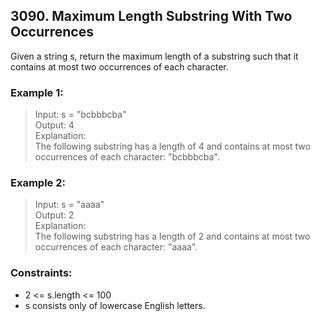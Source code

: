 ## 3090. Maximum Length Substring With Two Occurrences

Given a string s, return the maximum length of a substring such that it contains at most two occurrences of each character.

### Example 1:

> Input: s = "bcbbbcba"<br/>
> Output: 4<br/>
> Explanation:<br/>
> The following substring has a length of 4 and contains at most two occurrences of each character: "bcbbbcba".

### Example 2:

> Input: s = "aaaa"<br/>
> Output: 2<br/>
> Explanation:<br/>
> The following substring has a length of 2 and contains at most two occurrences of each character: "aaaa".

### Constraints:

- 2 <= s.length <= 100
- s consists only of lowercase English letters.
